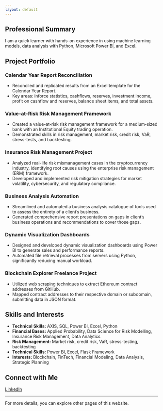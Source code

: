 ```yaml
---
layout: default
---
```


## Professional Summary

I am a quick learner with hands-on experience in using machine learning models, data analysis with Python, Microsoft Power BI, and Excel.

## Project Portfolio

### Calendar Year Report Reconciliation
- Reconciled and replicated results from an Excel template for the Calendar Year Report.
- Key areas: inforce statistics, cashflows, reserves, investment income, profit on cashflow and reserves, balance sheet items, and total assets.

### Value-at-Risk Risk Management Framework
- Created a value-at-risk risk management framework for a medium-sized bank with an Institutional Equity trading operation.
- Demonstrated skills in risk management, market risk, credit risk, VaR, stress-tests, and backtesting.

### Insurance Risk Management Project
- Analyzed real-life risk mismanagement cases in the cryptocurrency industry, identifying root causes using the enterprise risk management (ERM) framework. 
- Developed and implemented risk mitigation strategies for market volatility, cybersecurity, and regulatory compliance.

### Business Analysis Automation
- Streamlined and automated a business analysis catalogue of tools used to assess the entirety of a client’s business.
- Generated comprehensive report presentations on gaps in client’s business operations and recommendations to cover those gaps.

### Dynamic Visualization Dashboards
- Designed and developed dynamic visualization dashboards using Power BI to generate sales and performance reports.
- Automated file retrieval processes from servers using Python, significantly reducing manual workload.

### Blockchain Explorer Freelance Project
- Utilized web scraping techniques to extract Ethereum contract addresses from GitHub.
- Mapped contract addresses to their respective domain or subdomain, submitting data in JSON format.

## Skills and Interests

- **Technical Skills:** AXIS, SQL, Power BI, Excel, Python
- **Financial Bases:** Applied Probability, Data Science for Risk Modelling, Insurance Risk Management, Data Analytics
- **Risk Management:** Market risk, credit risk, VaR, stress-testing, backtesting
- **Technical Skills:** Power BI, Excel, Flask Framework
- **Interests:** Blockchain, FinTech, Financial Modeling, Data Analysis, Strategic Planning


## Connect with Me

[LinkedIn](https://www.linkedin.com/in/maarouf-hatab)

---

For more details, you can explore other pages of this website.
